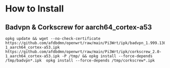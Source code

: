 # How to Install

## Badvpn & Corkscrew for aarch64_cortex-a53
```
opkg update && wget --no-check-certificate https://github.com/afdbdmn/openwrt/raw/main/Pi3Wrt/ipk/badvpn_1.999.130-1_aarch64_cortex-a53.ipk https://github.com/afdbdmn/openwrt/raw/main/Pi3Wrt/ipk/corkscrew_2.0-1_aarch64_cortex-a53.ipk -P /tmp/ && opkg install --force-depends /tmp/badvpn*.ipk  opkg install --force-depends /tmp/corkscrew*.ipk
```
